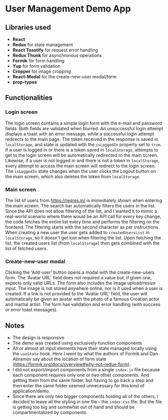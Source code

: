 # User Management Demo App

## Libraries used
- **React**
- **Redux** for state management
- **React Toastify** for request error handling
- **Redux Thunk** for asynchronous operations
- **Formik** for form handling
- **Yup** for form validation
- **Cropper** for image cropping
- **React-Modal** for the create-new-user modal/form
- **prop-types**

## Functionalities

### Login screen
The login screen contains a simple login form with the e-mail and password fields. Both fields are validated when blurred. An unsuccessful login attempt displays a toast with an error message, while a successful login attempt redirects to the main page. The token received in the response is saved in `localStorage`, and state is updated with the `isLoggedIn` property set to `true`. If a user is logged in or there is a token saved in `localStorage`, attempts to get to the login screen will be automatically redirected to the main screen. Likewise, if a user is not logged in and there is not a token in `localStorage`, every attempt to access the main screen will redirect to the login screen. The `isLoggedIn` state changes when the user clicks the Logout button on the main screen, which also deletes the token from `localStorage`.

### Main screen
The list of users from https://reqres.in/ is immediately shown when entering the main screen. The search bar automatically filters the users in the list. Since the API does not allow filtering of the list, and I wanted it to mimic a real-world scenario where there would be an API call for every key change, the code fetches the entire list every time and performs the filtering on the frontend. The filtering starts with the second character as per instructions. When creating a new user the user gets added to `createdUsersList` in `localStorage`, so it doesn't get lost when filtering the list. Upon fetching the list, the created users list (from `localStorage`) then gets combined with the list of fetched users.

### Create-new-user modal
Clicking the 'Add user' button opens a modal with the create-new-users form. The 'Avatar URL' field does not required a value but, if given one, expects only valid URLs. The form also includes the image upload/resize input. The image is not stored anywhere online, nor is it used when a user is created. If a link is not provided to the 'Avatar URL' field, the user will automatically be given an avatar with the photo of a famous Croatian actor and martial artist. The form has validation and error handling (with success or error toast messages).

## Notes
- The design is responsive
- The demo was created using exclusively function components
- All or almost all input elements have their state managed locally using the `useState` hook. Here I went by what the authors of Formik and Dan Abramov say about the location of form state (https://formik.org/docs/overview#why-not-redux-form).
- I did not export/import components from a single `index.js` file because each component requires only one or two other components. And getting them from the same folder, but having to go back a step and then enter the same folder seemed unnecessary for this kind of application/demo. 
- Since there are only two bigger components holding all of the others, I decided to leave all the styling in one file - the `index.css` file. But the file is getting too big and somewhat out of hand and should be compartmentalized by components.